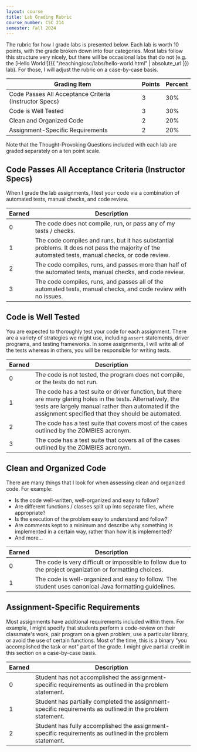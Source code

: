 ```yaml
---
layout: course
title: Lab Grading Rubric
course_number: CSC 214
semester: Fall 2024
---
```


The rubric for how I grade labs is presented below. Each lab is worth 10 points, with the grade broken down into four categories. Most labs follow this structure very nicely, but there will be occasional labs that do not (e.g. the [Hello World!]({{ "/teaching/csc/labs/hello-world.html" | absolute_url }}) lab). For those, I will adjust the rubric on a case-by-case basis.

| Grading Item | Points | Percent |
| ---- | ---- | ---- |
| Code Passes All Acceptance Criteria (Instructor Specs) | 3 | 30% |
| Code is Well Tested | 3 | 30% |
| Clean and Organized Code | 2 | 20% |
| Assignment-Specific Requirements | 2 | 20% |

Note that the Thought-Provoking Questions included with each lab are graded separately on a ten point scale.

## Code Passes All Acceptance Criteria (Instructor Specs)

When I grade the lab assignments, I test your code via a combination of automated tests, manual checks, and code review.

| Earned | Description |
|--------|-------------|
| 0 | The code does not compile, run, or pass any of my tests / checks. |
| 1 | The code compiles and runs, but it has substantial problems. It does not pass the majority of the automated tests, manual checks, or code review. |
| 2 | The code compiles, runs, and passes more than half of the automated tests, manual checks, and code review. |
| 3 | The code compiles, runs, and passes all of the automated tests, manual checks, and code review with no issues. |

## Code is Well Tested

You are expected to thoroughly test your code for each assignment. There are a variety of strategies we might use, including `assert` statements, driver programs, and testing frameworks. In some assignments, I will write all of the tests whereas in others, you will be responsible for writing tests.

| Earned | Description |
|--------|-------------|
| 0 | The code is not tested, the program does not compile, or the tests do not run. |
| 1 | The code has a test suite or driver function, but there are many glaring holes in the tests. Alternatively, the tests are largely manual rather than automated if the assignment specified that they should be automated. |
| 2 | The code has a test suite that covers most of the cases outlined by the ZOMBIES acronym. |
| 3 | The code has a test suite that covers all of the cases outlined by the ZOMBIES acronym. |

## Clean and Organized Code

There are many things that I look for when assessing clean and organized code. For example:

* Is the code well-written, well-organized and easy to follow?
* Are different functions / classes split up into separate files, where appropriate?
* Is the execution of the problem easy to understand and follow?
* Are comments kept to a minimum and describe why something is implemented in a certain way, rather than how it is implemented?
* And more...

| Earned | Description |
|--------|-------------|
| 0 | The code is very difficult or impossible to follow due to the project organization or formatting choices. |
| 1 | The code is well-organized and easy to follow. The student uses canonical Java formatting guidelines. |

## Assignment-Specific Requirements

Most assignments have additional requirements included within them. For example, I might specify that students perform a code-review on their classmate's work, pair program on a given problem, use a particular library, or avoid the use of certain functions. Most of the time, this is a binary "you accomplished the task or not" part of the grade. I might give partial credit in this section on a case-by-case basis.

| Earned | Description |
|--------|-------------|
| 0 | Student has not accomplished the assignment-specific requirements as outlined in the problem statement. |
| 1 | Student has partially completed the assignment-specific requirements as outlined in the problem statement. |
| 2 | Student has fully accomplished the assignment-specific requirements as outlined in the problem statement. |
